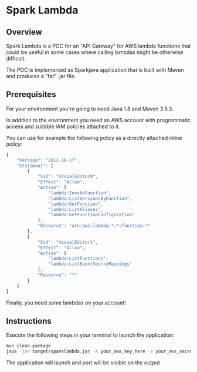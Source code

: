 # Spark Lambda

## Overview

Spark Lambda is a POC for an "API Gateway" for AWS lambda functions that could be useful in some cases where calling lambdas might be otherwise difficult.

The POC is implemented as Sparkjava application that is built with Maven and produces a "fat" .jar file.


## Prerequisites

For your environment you're going to need Java 1.8 and Maven 3.5.3.

In addition to the environment you need an AWS account with programmatic access and suitable IAM policies attached to it.

You can use for example the following policy as a directly attached inline policy:

```javascript
{
    "Version": "2012-10-17",
    "Statement": [
        {
            "Sid": "VisualEditor0",
            "Effect": "Allow",
            "Action": [
                "lambda:InvokeFunction",
                "lambda:ListVersionsByFunction",
                "lambda:GetFunction",
                "lambda:ListAliases",
                "lambda:GetFunctionConfiguration"
            ],
            "Resource": "arn:aws:lambda:*:*:function:*"
        },
        {
            "Sid": "VisualEditor1",
            "Effect": "Allow",
            "Action": [
                "lambda:ListFunctions",
                "lambda:ListEventSourceMappings"
            ],
            "Resource": "*"
        }
    ]
}
```

Finally, you need some lambdas on your account!

## Instructions

Execute the following steps in your terminal to launch the application:

```bash
mvn clean package
java -jar target/sparklambda.jar -k your_aws_key_here -s your_aws_secret_here 
```

The application will launch and port will be visible on the output
